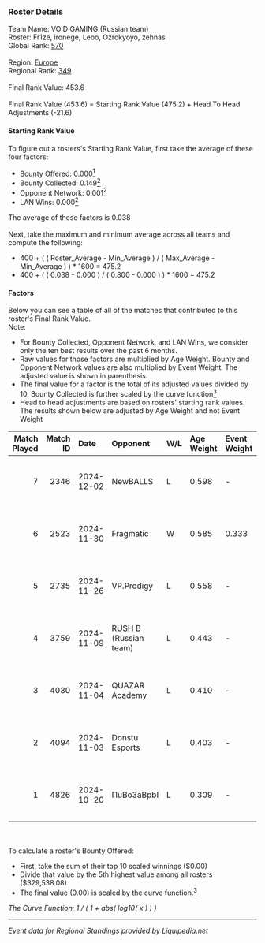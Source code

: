 ### Roster Details<br />
Team Name: VOID GAMING (Russian team)<br />
Roster: Fr1ze, ironege, Leoo, Ozrokyoyo, zehnas<br />
Global Rank: [570](../standings_global.md)<br />
<br />
Region: [Europe]( ../standings_europe.md)<br />
Regional Rank: [349]( ../standings_europe.md)<br />
<br />
Final Rank Value:  453.6<br />
<br />
Final Rank Value (453.6) = Starting Rank Value (475.2) + Head To Head Adjustments (-21.6)<br />

#### Starting Rank Value<br />
To figure out a rosters's Starting Rank Value, first take the average of these four factors:<br />
- Bounty Offered: 0.000[<sup>1</sup>](#table2)
- Bounty Collected: 0.149[<sup>2</sup>](#table1)
- Opponent Network: 0.001[<sup>2</sup>](#table1)
- LAN Wins: 0.000[<sup>2</sup>](#table1)

The average of these factors is 0.038<br />
<br />
Next, take the maximum and minimum average across all teams and compute the following:<br />
- 400 + ( ( Roster_Average - Min_Average ) / ( Max_Average - Min_Average ) ) * 1600 = 475.2
- 400 + ( ( 0.038 - 0.000 ) / ( 0.800 - 0.000 ) ) * 1600 = 475.2


#### Factors<br />
Below you can see a table of all of the matches that contributed to this roster's Final Rank Value.<br />
Note:<br />

- For Bounty Collected, Opponent Network, and LAN Wins, we consider only the ten best results over the past 6 months.
- Raw values for those factors are multiplied by Age Weight. Bounty and Opponent Network values are also multiplied by Event Weight. The adjusted value is shown in parenthesis.
- The final value for a factor is the total of its adjusted values divided by 10. Bounty Collected is further scaled by the curve function[<sup>3</sup>](#curveFunction)
- Head to head adjustments are based on rosters' starting rank values. The results shown below are adjusted by Age Weight and not Event Weight
<span id="table1"></span><br />


| Match Played | Match ID | Date       | Opponent              | W/L | Age Weight | Event Weight | Bounty Collected | Opponent Network | LAN Wins  | H2H Adj. | Roster                                  |
| -: | -: | :- | :- | :- | :- | :- | :- | :- | :- | -: | :- |
|            7 |     2346 | 2024-12-02 | NewBALLS              | L   | 0.598      | -            | -                | -                | -         |    -4.77 | Fr1ze, ironege, Leoo, Ozrokyoyo, zehnas |
|            6 |     2523 | 2024-11-30 | Fragmatic             | W   | 0.585      | 0.333        | 0.000 (0.000)    | 0.068 (0.013)    | 0 (0.000) |    11.81 | Fr1ze, ironege, Leoo, Ozrokyoyo, zehnas |
|            5 |     2735 | 2024-11-26 | VP.Prodigy            | L   | 0.558      | -            | -                | -                | -         |    -8.15 | Fr1ze, ironege, Leoo, Ozrokyoyo, zehnas |
|            4 |     3759 | 2024-11-09 | RUSH B (Russian team) | L   | 0.443      | -            | -                | -                | -         |    -1.15 | Fr1ze, ironege, Leoo, Ozrokyoyo, zehnas |
|            3 |     4030 | 2024-11-04 | QUAZAR Academy        | L   | 0.410      | -            | -                | -                | -         |    -7.53 | Fr1ze, ironege, Leoo, Ozrokyoyo, zehnas |
|            2 |     4094 | 2024-11-03 | Donstu Esports        | L   | 0.403      | -            | -                | -                | -         |    -5.94 | Fr1ze, ironege, Leoo, Ozrokyoyo, zehnas |
|            1 |     4826 | 2024-10-20 | ПuBo3aBpbI            | L   | 0.309      | -            | -                | -                | -         |    -5.86 | Fr1ze, ironege, Leoo, Ozrokyoyo, zehnas |

<br />
<span id="table2"></span><br />
To calculate a roster's Bounty Offered:<br />

- First, take the sum of their top 10 scaled winnings ($0.00)
- Divide that value by the 5th highest value among all rosters ($329,538.08)
- The final value (0.00) is scaled by the curve function.[<sup>3</sup>](#curveFunction)

<span id="curveFunction"></span>_The Curve Function: 1 / ( 1 + abs( log10( x ) ) )_<br />

---
_Event data for Regional Standings provided by Liquipedia.net_<br />

